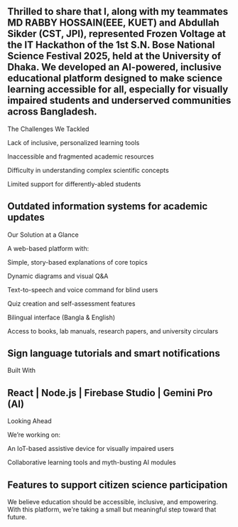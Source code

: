 Thrilled to share that I, along with my teammates MD RABBY HOSSAIN(EEE, KUET) and Abdullah Sikder (CST, JPI), represented Frozen Voltage at the IT Hackathon of the 1st S.N. Bose National Science Festival 2025, held at the University of Dhaka.
We developed an AI-powered, inclusive educational platform designed to make science learning accessible for all, especially for visually impaired students and underserved communities across Bangladesh.
---
The Challenges We Tackled

Lack of inclusive, personalized learning tools

Inaccessible and fragmented academic resources

Difficulty in understanding complex scientific concepts

Limited support for differently-abled students

Outdated information systems for academic updates
---
Our Solution at a Glance

A web-based platform with:

Simple, story-based explanations of core topics

Dynamic diagrams and visual Q&A

Text-to-speech and voice command for blind users

Quiz creation and self-assessment features

Bilingual interface (Bangla & English)

Access to books, lab manuals, research papers, and university circulars

Sign language tutorials and smart notifications
---
Built With

React | Node.js | Firebase Studio | Gemini Pro (AI)
---
Looking Ahead

We’re working on:

An IoT-based assistive device for visually impaired users

Collaborative learning tools and myth-busting AI modules

Features to support citizen science participation
---
We believe education should be accessible, inclusive, and empowering. With this platform, we're taking a small but meaningful step toward that future.
